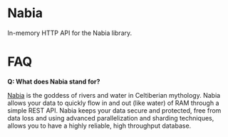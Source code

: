 # Nabia

In-memory HTTP API for the Nabia library.

# FAQ

**Q: What does Nabia stand for?**

[Nabia](https://en.wikipedia.org/wiki/Nabia) is the goddess of rivers and water in Celtiberian mythology. Nabia allows your data to quickly flow in and out (like water) of RAM through a simple REST API. Nabia keeps your data secure and protected, free from data loss and using advanced parallelization and sharding techniques, allows you to have a highly reliable, high throughput database.
